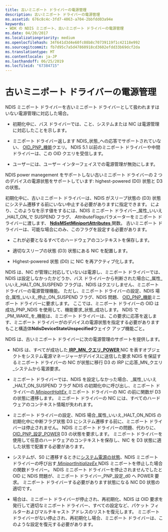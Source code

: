 ```yaml
---
title: 古いミニポート ドライバーの電源管理
description: 古いミニポート ドライバーの電源管理
ms.assetid: 676c8c4c-3fd7-4063-a704-2bbfdd03a94e
keywords:
- WDK の NDIS ミニポート、古いミニポート ドライバーの電源管理
ms.date: 04/20/2017
ms.localizationpriority: medium
ms.openlocfilehash: 34f641d3d4e60fc08b8c70739119f1c42118e992
ms.sourcegitcommit: fb7d95c7a5d47860918cd3602efdd33b69dcf2da
ms.translationtype: MT
ms.contentlocale: ja-JP
ms.lasthandoff: 06/25/2019
ms.locfileid: "67384715"
---
```

# <a name="power-management-for-old-miniport-drivers"></a>古いミニポート ドライバーの電源管理





NDIS ミニポート ドライバーを古いミニポート ドライバーとして扱われますはいない電源管理に対応した場合。

-   初期化中に、バス ドライバーでは、こと、システムまたは NIC は電源管理に対応したことを示します。

-   ミニポート ドライバー返します NDIS\_状態\_への応答でサポートされていない、 [OID\_PNP\_機能](https://docs.microsoft.com/windows-hardware/drivers/network/oid-pnp-capabilities)クエリ。 NDIS 5.1 以前のミニポート ドライバーや中間ドライバーは、この OID クエリを受信します。

-   ユーザーには、ユーザー インターフェイスでの電源管理が無効にします。

NDIS power manegement をサポートしない古いミニポート ドライバーの 2 つのデバイスの電源状態をサポートしています: highest-powered (D0) 状態と D3 の状態。

初期化中に、古いミニポート ドライバーは、NDIS がスリープ状態の (D3) 状態にシステム遷移する前にいない中止する必要がありますに指定できます。 により、このようなを示す値をするには、NDIS ミニポート ドライバー\_属性\_いいえ\_HALT\_ON\_で SUSPEND フラグ、 *AttributeFlags*パラメーターをミニポート ドライバーに渡します、 [ **NdisMSetMiniportAttributes** ](https://docs.microsoft.com/windows-hardware/drivers/ddi/content/ndis/nf-ndis-ndismsetminiportattributes)関数。 古いミニポート ドライバーは、可能な場合にのみ、このフラグを設定する必要があります。

-   これが必要となるすべてのハードウェアのコンテキストを保存します。

-   適切なスリープの状態 (D3) 状態にある NIC を配置します。

-   Highest-powered 状態 (D0) に NIC を再アクティブ化します。

NDIS は、NIC が管理に対応していないは電源し、ミニポート ドライバーでは、NDIS は設定しなかったかどうか、バス ドライバーから判断された場合に\_属性\_いいえ\_HALT\_ON\_SUSPEND フラグは、NDIS はクエリしません、ミニポート ドライバーの電源管理機能。 ただし、ミニポート ドライバーの設定、NDIS 場合\_属性\_いいえ\_停止\_ON\_SUSPEND フラグ、NDIS 問題、 [OID\_PNP\_機能](https://docs.microsoft.com/windows-hardware/drivers/network/oid-pnp-capabilities)ミニポート ドライバーに要求します。 ここでは、ミニポート ドライバーの OID は成功\_PNP\_NDIS を使用して、機能要求\_状態\_成功します。 NDIS で\_PM\_WAKE\_を\_機能は、ミニポート ドライバーは、この要求に応答を返します、ミニポート ドライバーがのデバイスの電源状態を指定する必要がありますもこと構造体**NdisDeviceStateUnspecified**ウェイク アップ機能ごと。

NDIS は、古いミニポート ドライバーに次の電源管理のサポートを提供します。

-   NDIS は、すべてが成功した[ **IRP\_MN\_クエリ\_POWER** ](https://docs.microsoft.com/windows-hardware/drivers/kernel/irp-mn-query-power) NIC を表すオブジェクトをシステム電源マネージャーがデバイスに送信した要求 NDIS を保証するミニポート ドライバーの NIC が状態に移行 D3 の IRP に応答\_MN\_クエリ\_システムから電源要求。

-   ミニポート ドライバーでは、NDIS を設定しなかった場合、\_属性\_いいえ\_HALT\_ON\_SUSPEND フラグ NDIS の初期化中に呼び出し、ミニポート ドライバーの[ *MiniportHaltEx* ](https://docs.microsoft.com/windows-hardware/drivers/ddi/content/ndis/nc-ndis-miniport_halt)ミニポート ドライバーの NIC の前に関数が D3 の状態に遷移します。 ミニポート ドライバーの NIC には、すべてのハードウェアのコンテキスト情報が失われます。

-   ミニポート ドライバーの設定、NDIS 場合\_属性\_いいえ\_HALT\_ON\_NDIS の初期化中に中断フラグ状態 D3 にシステム遷移する前に、ミニポート ドライバーは停止されません。 NDIS ミニポート ドライバーの問題、代わりに、 [OID\_PNP\_設定\_POWER](https://docs.microsoft.com/windows-hardware/drivers/network/oid-pnp-set-power) D3 の状態を要求します。 ミニポート ドライバーを使用して任意のハードウェアのコンテキストを保存し、NIC を D3 状態に適した状態で配置する必要があります。

-   システムが、S0 に遷移するときに[システム電源の状態](https://docs.microsoft.com/windows-hardware/drivers/kernel/system-power-states)、NDIS ミニポート ドライバーの呼び出す[ *MiniportInitializeEx* ](https://docs.microsoft.com/windows-hardware/drivers/ddi/content/ndis/nc-ndis-miniport_initialize) NDIS ミニポートを停止した場合の関数ドライバー。 NDIS ミニポート ドライバーを停止されませんでしたと OID に NDIS 問題が、ミニポート ドライバー\_PNP\_設定\_d0 へ POWER 要求。 ミニポート ドライバーする必要があります状態になる NIC D0 状態の適切です。

-   場合は、ミニポート ドライバーが停止され、再初期化、NDIS は OID 要求を発行して適切なミニポート ドライバー、すべての設定など、パケット フィルターおよびマルチキャスト アドレスのリストを復元します。 ミニポート ドライバーがない停止され、再初期化し場合、ミニポート ドライバーは、このような設定を復元する必要があります。

 

 





